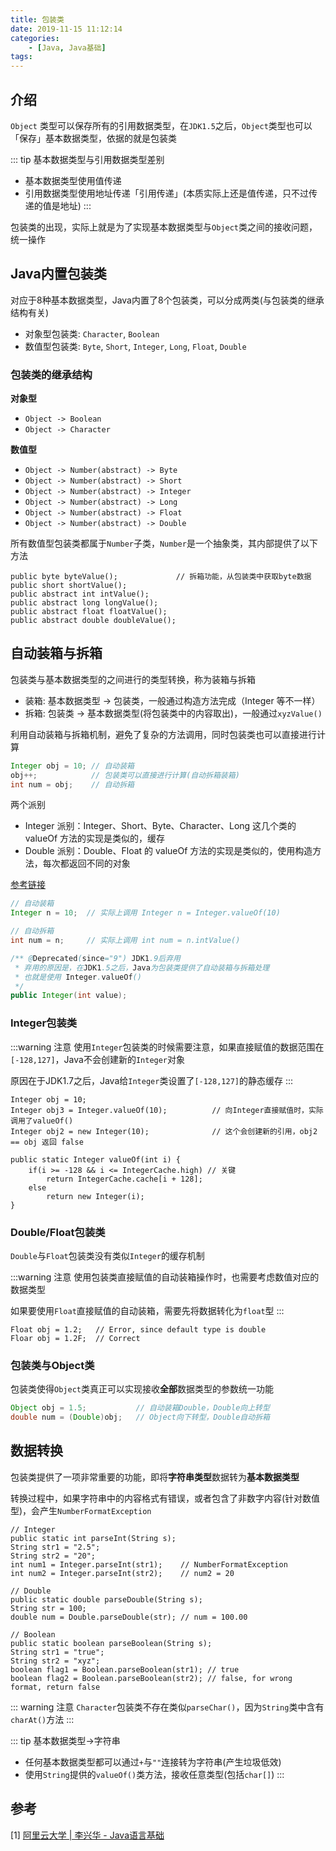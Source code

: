 ```yaml
---
title: 包装类
date: 2019-11-15 11:12:14
categories: 
    - [Java, Java基础]
tags:
---
```

## 介绍
`Object` 类型可以保存所有的引用数据类型，在`JDK1.5`之后，`Object`类型也可以「保存」基本数据类型，依据的就是包装类

::: tip 基本数据类型与引用数据类型差别
- 基本数据类型使用值传递
- 引用数据类型使用地址传递「引用传递」(本质实际上还是值传递，只不过传递的值是地址)
:::

包装类的出现，实际上就是为了实现基本数据类型与`Object`类之间的接收问题，统一操作

## Java内置包装类
对应于8种基本数据类型，Java内置了8个包装类，可以分成两类(与包装类的继承结构有关)
- 对象型包装类: `Character`, `Boolean`
- 数值型包装类: `Byte`, `Short`, `Integer`, `Long`, `Float`, `Double`

### 包装类的继承结构
**对象型**
- `Object -> Boolean`
- `Object -> Character`

**数值型**
- `Object -> Number(abstract) -> Byte`  
- `Object -> Number(abstract) -> Short`
- `Object -> Number(abstract) -> Integer`
- `Object -> Number(abstract) -> Long`
- `Object -> Number(abstract) -> Float`
- `Object -> Number(abstract) -> Double`

所有数值型包装类都属于`Number`子类，`Number`是一个抽象类，其内部提供了以下方法

```java{1}
public byte byteValue();             // 拆箱功能，从包装类中获取byte数据
public short shortValue();
public abstract int intValue();
public abstract long longValue();
public abstract float floatValue();
public abstract double doubleValue();
```

## 自动装箱与拆箱

包装类与基本数据类型的之间进行的类型转换，称为装箱与拆箱

- 装箱: 基本数据类型 -> 包装类，一般通过构造方法完成（Integer 等不一样）
- 拆箱: 包装类 -> 基本数据类型(将包装类中的内容取出)，一般通过`xyzValue()`

利用自动装箱与拆箱机制，避免了复杂的方法调用，同时包装类也可以直接进行计算
```java
Integer obj = 10; // 自动装箱
obj++;            // 包装类可以直接进行计算(自动拆箱装箱)
int num = obj;    // 自动拆箱
```

两个派别   
- Integer 派别：Integer、Short、Byte、Character、Long 这几个类的 valueOf 方法的实现是类似的，缓存
- Double 派别：Double、Float 的 valueOf 方法的实现是类似的，使用构造方法，每次都返回不同的对象

[参考链接](https://www.cnblogs.com/wang-yaz/p/8516151.html)

```java
// 自动装箱
Integer n = 10;  // 实际上调用 Integer n = Integer.valueOf(10)

// 自动拆箱
int num = n;     // 实际上调用 int num = n.intValue()

/** @Deprecated(since="9") JDK1.9后弃用
 * 弃用的原因是，在JDK1.5之后，Java为包装类提供了自动装箱与拆箱处理
 * 也就是使用 Integer.valueOf()
 */
public Integer(int value); 
```

### Integer包装类
:::warning 注意
使用`Integer`包装类的时候需要注意，如果直接赋值的数据范围在`[-128,127]`，Java不会创建新的`Integer`对象

原因在于JDK1.7之后，Java给`Integer`类设置了`[-128,127]`的静态缓存
:::

```java{2,6}
Integer obj = 10;   
Integer obj3 = Integer.valueOf(10);          // 向Integer直接赋值时，实际调用了valueOf()
Integer obj2 = new Integer(10);              // 这个会创建新的引用，obj2 == obj 返回 false

public static Integer valueOf(int i) {     
    if(i >= -128 && i <= IntegerCache.high) // 关键
        return IntegerCache.cache[i + 128];
    else
        return new Integer(i);
}
```

### Double/Float包装类
`Double`与`Float`包装类没有类似`Integer`的缓存机制

:::warning 注意
使用包装类直接赋值的自动装箱操作时，也需要考虑数值对应的数据类型

如果要使用`Float`直接赋值的自动装箱，需要先将数据转化为`float`型
:::

```java{2}
Float obj = 1.2;   // Error, since default type is double 
Floar obj = 1.2F;  // Correct
```

### 包装类与Object类
包装类使得`Object`类真正可以实现接收**全部**数据类型的参数统一功能
```java
Object obj = 1.5;           // 自动装箱Double，Double向上转型
double num = (Double)obj;   // Object向下转型，Double自动拆箱
```

## 数据转换
包装类提供了一项非常重要的功能，即将**字符串类型**数据转为**基本数据类型**

转换过程中，如果字符串中的内容格式有错误，或者包含了非数字内容(针对数值型)，会产生`NumberFormatException`

```java{1,8,13}
// Integer
public static int parseInt(String s); 
String str1 = "2.5";
String str2 = "20";
int num1 = Integer.parseInt(str1);    // NumberFormatException
int num2 = Integer.parseInt(str2);    // num2 = 20

// Double
public static double parseDouble(String s);
String str = 100;
double num = Double.parseDouble(str); // num = 100.00

// Boolean
public static boolean parseBoolean(String s);
String str1 = "true";
String str2 = "xyz";
boolean flag1 = Boolean.parseBoolean(str1); // true
boolean flag2 = Boolean.parseBoolean(str2); // false, for wrong format, return false
```

::: warning 注意
`Character`包装类不存在类似`parseChar()`，因为`String`类中含有`charAt()`方法
:::

::: tip 基本数据类型->字符串
- 任何基本数据类型都可以通过`+`与`""`连接转为字符串(产生垃圾低效)
- 使用`String`提供的`valueOf()`类方法，接收任意类型(包括`char[]`)
:::

## 参考
[1] [阿里云大学 | 李兴华 - Java语言基础](https://edu.aliyun.com/roadmap/java?spm=5176.13345299.1392477.3.63ddf153q7QkVf)